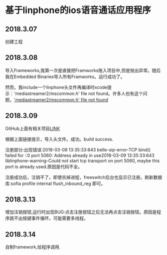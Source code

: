 # 基于linphone的ios语音通话应用程序
## 2018.3.07
创建工程
## 2018.3.08
导入Frameworks,我第一次是直接把Framworks拖入项目中,但是抛出异常。随后我在Embedded Binaries导入所有Framworks。运行成功了。

然而，我include一个linphone头文件再编译时xcode提示：'mediastreamer2/mscommon.h' file not found。许多人也有这个问题。['mediastreamer2/mscommon.h' file not found](https://github.com/BelledonneCommunications/linphone-iphone/issues/311)

## 2018.3.09	

GitHub上面有相关项目[LINK](https://github.com/BelledonneCommunications/linphone-iphone) 	

根据上面链接提示，导入头文件。成功。build success.

注册部分:出现错误:2018-03-09 13:35:33:643 belle-sip-error-TCP bind() failed for ::0 port 5060: Address already in use2018-03-09 13:35:33:643 liblinphone-warning-Could not start tcp transport on port 5060, maybe this port is already used.原因是代码不全。

注册成功后，注销不了。即使杀掉进程，freeswitch后台也显示已注册。刷新数据库:sofia profile internal flush_inbound_reg 即可。
## 2018.3.13
增加注销按钮,运行时出现BUG:点击注册按钮之后无法再点击注销按钮。原因是程序跳不出按键事件循环。可能需要多线程。
## 2018.3.14
自制framework,给程序调用.
